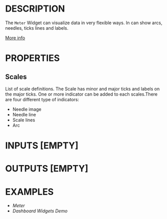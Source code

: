# DESCRIPTION

The `Meter` Widget can visualize data in very flexible ways. In can show arcs, needles, ticks lines and labels.

[More info](https://docs.lvgl.io/8.3/widgets/extra/meter.html)

# PROPERTIES

## Scales

List of scale definitions. The Scale has minor and major ticks and labels on the major ticks. One or more indicator can be added to each scales.There are four different type of indicators:

-   Needle image
-   Needle line
-   Scale lines
-   Arc

# INPUTS [EMPTY]

# OUTPUTS [EMPTY]

# EXAMPLES

* _Meter_
* _Dashboard Widgets Demo_
